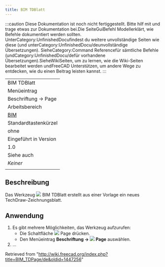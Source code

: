 ```yaml
---
title: BIM TDBlatt
---
```

:::caution
Diese Dokumentation ist noch nicht fertiggestellt. Bitte hilf mit und trage etwas zur Dokumentation bei.Die SeiteGuiBefehl Modellerklärt, wie Befehle dokumentiert werden sollten. UnterCategory:UnfinishedDocufindest du weitere unvollständige Seiten wie diese (und unterCategory:UnfinishedDocu/deunvollständige Übersetzungen). SieheCategory:Command Referencefür sämtliche Befehle (undCategory:UnfinishedDocu/defür vorhandene Übersetzungen).SieheWikiSeiten, um zu lernen, wie die Wiki-Seiten bearbeitet werden undFreeCAD Unterstützen, um andere Wege zu entdecken, wie du einen Beitrag leisten kannst.
:::

|  |
| --- |
| BIM TDBlatt |
| Menüeintrag |
| Beschriftung → Page |
| Arbeitsbereich |
| [BIM](/BIM_Workbench/de "BIM Workbench/de") |
| Standardtastenkürzel |
| ohne |
| Eingeführt in Version |
| 1.0 |
| Siehe auch |
| *Keiner* |
|  |

## Beschreibung

Das Werkzeug ![](/images/BIM_TDPage.svg) BIM TDBlatt erstellt aus einer Vorlage ein neues TechDraw-Zeichnungsblatt.

## Anwendung

1. Es gibt mehrere Möglichkeiten, das Werkzeug aufzurufen:
   * Die Schaltfläche ![](/images/BIM_TDPage.svg) Page drücken.
   * Den Menüeintrag **Beschriftung → ![](/images/BIM_TDPage.svg) Page** auswählen.
2. ...

Retrieved from "<http://wiki.freecad.org/index.php?title=BIM_TDPage/de&oldid=1447256>"